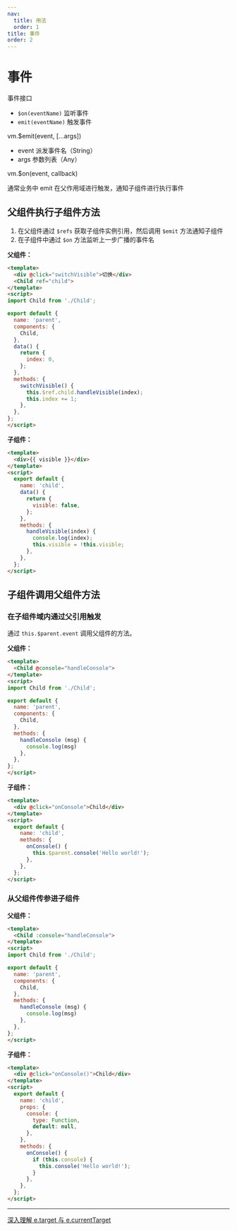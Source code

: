 ```yaml
---
nav:
  title: 用法
  order: 1
title: 事件
order: 2
---
```


# 事件

事件接口

- `$on(eventName)` 监听事件
- `emit(eventName)` 触发事件

vm.\$emit(event, [...args])

- event 派发事件名（String）
- args 参数列表（Any）

vm.\$on(event, callback)

通常业务中 emit 在父作用域进行触发，通知子组件进行执行事件

## 父组件执行子组件方法

1. 在父组件通过 `$refs` 获取子组件实例引用，然后调用 `$emit` 方法通知子组件
2. 在子组件中通过 `$on` 方法监听上一步广播的事件名

**父组件：**

```html
<template>
  <div @click="switchVisible">切换</div>
  <Child ref="child">
</template>
<script>
import Child from './Child';

export default {
  name: 'parent',
  components: {
    Child,
  },
  data() {
    return {
      index: 0,
    };
  },
  methods: {
    switchVisible() {
      this.$ref.child.handleVisible(index);
      this.index += 1;
    },
  },
};
</script>
```

**子组件：**

```html
<template>
  <div>{{ visible }}</div>
</template>
<script>
  export default {
    name: 'child',
    data() {
      return {
        visible: false,
      };
    },
    methods: {
      handleVisible(index) {
        console.log(index);
        this.visible = !this.visible;
      },
    },
  };
</script>
```

## 子组件调用父组件方法

### 在子组件域内通过父引用触发

通过 `this.$parent.event` 调用父组件的方法。

**父组件：**

```html
<template>
  <Child @console="handleConsole">
</template>
<script>
import Child from './Child';

export default {
  name: 'parent',
  components: {
    Child,
  },
  methods: {
    handleConsole (msg) {
      console.log(msg)
    },
  },
};
</script>
```

**子组件：**

```html
<template>
  <div @click="onConsole">Child</div>
</template>
<script>
  export default {
    name: 'child',
    methods: {
      onConsole() {
        this.$parent.console('Hello world!');
      },
    },
  };
</script>
```

### 从父组件传参进子组件

**父组件：**

```html
<template>
  <Child :console="handleConsole">
</template>
<script>
import Child from './Child';

export default {
  name: 'parent',
  components: {
    Child,
  },
  methods: {
    handleConsole (msg) {
      console.log(msg)
    },
  },
};
</script>
```

**子组件：**

```html
<template>
  <div @click="onConsole()">Child</div>
</template>
<script>
  export default {
    name: 'child',
    props: {
      console: {
        type: Function,
        default: null,
      },
    },
    methods: {
      onConsole() {
        if (this.console) {
          this.console('Hello world!');
        }
      },
    },
  };
</script>
```

---

[深入理解 e.target 与 e.currentTarget](https://juejin.im/post/59f16ffaf265da43085d4108)
